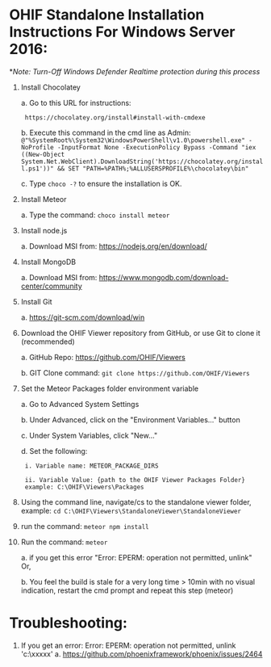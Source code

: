 # OHIF Standalone Installation Instructions For Windows Server 2016:

**Note: Turn-Off Windows Defender Realtime protection during this process*

1. Install Chocolatey

	a. Go to this URL for instructions:
	
		https://chocolatey.org/install#install-with-cmdexe
	
	b. Execute this command in the cmd line as Admin:
	`@"%SystemRoot%\System32\WindowsPowerShell\v1.0\powershell.exe" -NoProfile -InputFormat None -ExecutionPolicy Bypass -Command "iex ((New-Object System.Net.WebClient).DownloadString('https://chocolatey.org/install.ps1'))" && SET "PATH=%PATH%;%ALLUSERSPROFILE%\chocolatey\bin"`
	
	c. Type `choco -?` to ensure the installation is OK.
2. Install Meteor
	
	a. Type the command: `choco install meteor`
3. Install node.js
	
	a. Download MSI from: https://nodejs.org/en/download/
4. Install MongoDB
	
	a. Download MSI from: 
https://www.mongodb.com/download-center/community
5. Install Git
	
	a. https://git-scm.com/download/win
6. Download the OHIF Viewer repository from GitHub, or use Git to clone it (recommended)
	
	a. GitHub Repo: https://github.com/OHIF/Viewers
	
	b. GIT Clone command: `git clone https://github.com/OHIF/Viewers`
7. Set the Meteor Packages folder environment variable
	
	a. Go to Advanced System Settings
	
	b. Under Advanced, click on the "Environment Variables..." button
	
	c. Under System Variables, click "New..."
	
	d. Set the following:
	
		i. Variable name: METEOR_PACKAGE_DIRS
		
		ii. Variable Value: {path to the OHIF Viewer Packages Folder} 
		example: C:\OHIF\Viewers\Packages
8. Using the command line, navigate/cs to the standalone viewer folder, example: `cd C:\OHIF\Viewers\StandaloneViewer\StandaloneViewer`
9. run the command: `meteor npm install`
10. Run the command: `meteor`

	a. if you get this error "Error: EPERM: operation not permitted, unlink" Or,
	
	b. You feel the build is stale for a very long time > 10min with no visual indication, restart the cmd prompt and repeat this step (meteor)

# Troubleshooting:

1.  If you get an error: Error: EPERM: operation not permitted, unlink 'c:\xxxxx'
	a. https://github.com/phoenixframework/phoenix/issues/2464

